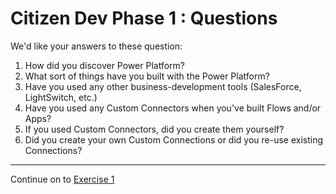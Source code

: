 # Citizen Dev Phase 1 : Questions

We'd like your answers to these question:

1. How did you discover Power Platform?
1. What sort of things have you built with the Power Platform?
1. Have you used any other business-development tools (SalesForce, LightSwitch, etc.)
1. Have you used any Custom Connectors when you've built Flows and/or Apps?
1. If you used Custom Connectors, did you create them yourself?
1. Did you create your own Custom Connections or did you re-use existing Connections?

---

Continue on to [Exercise 1](exercise-1.md)
